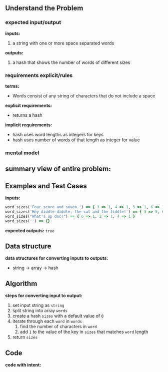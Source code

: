 ## Understand the Problem
### expected input/output
**inputs:**
1.  a string with one or more space separated words

**outputs:**
1.  a hash that shows the number of words of different sizes

### requirements explicit/rules
**terms:**
- Words consist of any string of characters that do not include a space

**explicit requirements:**
- returns a hash

**implicit requirements:**
- hash uses word lengths as integers for keys
- hash uses number of words of that length as integer for value

### mental model
**summary view of entire problem:**
- 

## Examples and Test Cases
**inputs:**
```ruby
word_sizes('Four score and seven.') == { 3 => 1, 4 => 1, 5 => 1, 6 => 1 }
word_sizes('Hey diddle diddle, the cat and the fiddle!') == { 3 => 5, 6 => 1, 7 => 2 }
word_sizes("What's up doc?") == { 6 => 1, 2 => 1, 4 => 1 }
word_sizes('') == {}
```

**expected outputs:**
`true`

## Data structure
**data structures for converting inputs to outputs:**
- string -> array -> hash

## Algorithm
**steps for converting input to output:**
1. set input string as `string`
2. split string into array `words`
3. create a hash `sizes` with a default value of `0`
4. iterate through each `word` in `words`
	1. find the number of characters in `word`
	2. add `1` to the value of the key in `sizes` that matches `word` length
5. return `sizes`

## Code
**code with intent:**
